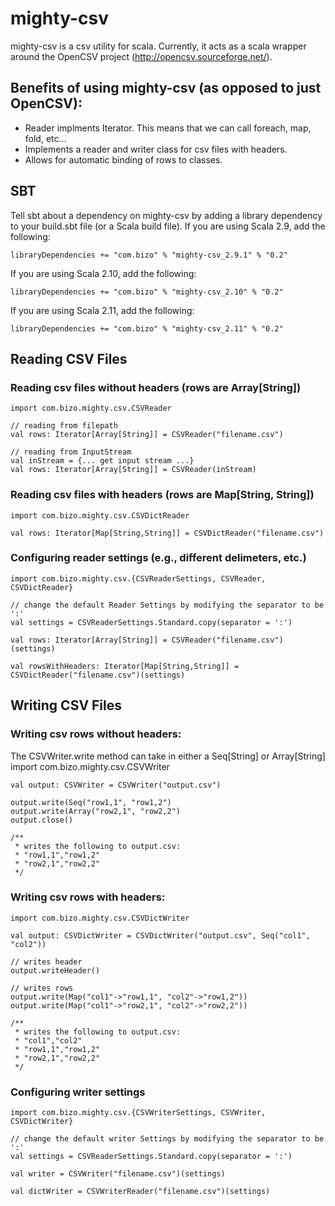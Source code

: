 mighty-csv
==========

mighty-csv is a csv utility for scala. Currently, it acts as a scala wrapper around the OpenCSV project (http://opencsv.sourceforge.net/). 

Benefits of using mighty-csv (as opposed to just OpenCSV):
----------
* Reader implments Iterator. This means that we can call foreach, map, fold, etc...
* Implements a reader and writer class for csv files with headers.
* Allows for automatic binding of rows to classes.


SBT
----------
Tell sbt about a dependency on mighty-csv by adding a library dependency to your build.sbt file (or a Scala build file).
If you are using Scala 2.9, add the following:

    libraryDependencies += "com.bizo" % "mighty-csv_2.9.1" % "0.2"
    
If you are using Scala 2.10, add the following:    

    libraryDependencies += "com.bizo" % "mighty-csv_2.10" % "0.2"

If you are using Scala 2.11, add the following:

    libraryDependencies += "com.bizo" % "mighty-csv_2.11" % "0.2"

Reading CSV Files
----------
### Reading csv files without headers (rows are Array[String])
    import com.bizo.mighty.csv.CSVReader
    
    // reading from filepath
    val rows: Iterator[Array[String]] = CSVReader("filename.csv")
    
    // reading from InputStream
    val inStream = {... get input stream ...}
    val rows: Iterator[Array[String]] = CSVReader(inStream)
    
### Reading csv files with headers (rows are Map[String, String])

    import com.bizo.mighty.csv.CSVDictReader
    
    val rows: Iterator[Map[String,String]] = CSVDictReader("filename.csv")
    
### Configuring reader settings (e.g., different delimeters, etc.)

    import com.bizo.mighty.csv.{CSVReaderSettings, CSVReader, CSVDictReader}
    
    // change the default Reader Settings by modifying the separator to be ':'
    val settings = CSVReaderSettings.Standard.copy(separator = ':')

    val rows: Iterator[Array[String]] = CSVReader("filename.csv")(settings)
    
    val rowsWithHeaders: Iterator[Map[String,String]] = CSVDictReader("filename.csv")(settings)


Writing CSV Files
----------
### Writing csv rows without headers:
The CSVWriter.write method can take in either a Seq[String] or Array[String]
    import com.bizo.mighty.csv.CSVWriter
    
    val output: CSVWriter = CSVWriter("output.csv")
    
    output.write(Seq("row1,1", "row1,2")
    output.write(Array("row2,1", "row2,2")
    output.close()
    
    /**
     * writes the following to output.csv:
     * "row1,1","row1,2"
     * "row2,1","row2,2"
     */
    
### Writing csv rows with headers:
    import com.bizo.mighty.csv.CSVDictWriter
    
    val output: CSVDictWriter = CSVDictWriter("output.csv", Seq("col1", "col2"))
    
    // writes header
    output.writeHeader()
    
    // writes rows
    output.write(Map("col1"->"row1,1", "col2"->"row1,2"))
    output.write(Map("col1"->"row2,1", "col2"->"row2,2"))
    
    /**
     * writes the following to output.csv:
     * "col1","col2"
     * "row1,1","row1,2"
     * "row2,1","row2,2"
     */
     
### Configuring writer settings

    import com.bizo.mighty.csv.{CSVWriterSettings, CSVWriter, CSVDictWriter}
    
    // change the default writer Settings by modifying the separator to be ':'
    val settings = CSVReaderSettings.Standard.copy(separator = ':')

    val writer = CSVWriter("filename.csv")(settings)
    
    val dictWriter = CSVWriterReader("filename.csv")(settings)     
